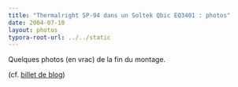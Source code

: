 ```yaml
---
title: "Thermalright SP-94 dans un Soltek Qbic EQ3401 : photos"
date: 2004-07-10
layout: photos
typora-root-url: ../../static
---
```


Quelques photos (en vrac) de la fin du montage.
<!-- break -->
(cf. [billet de blog](../blog/2004-07-10-soltek-eq3401-sp94-guide-montage.md))
